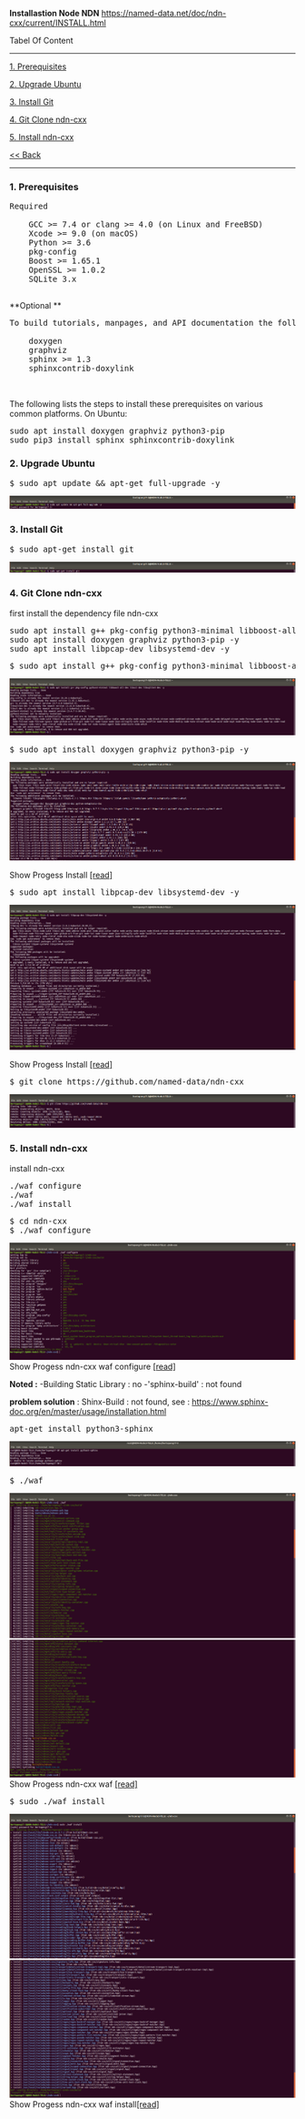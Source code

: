 **Installastion Node NDN** https://named-data.net/doc/ndn-cxx/current/INSTALL.html

Tabel Of Content
***
[1. Prerequisites](https://github.com/syaifulahdan/Mini-NDN-Work/blob/main/Assignment%202:NDNrg-Topology/install-nodeNDN-Node-2.md#1-prerequisites)

[2. Upgrade Ubuntu](https://github.com/syaifulahdan/Mini-NDN-Work/blob/main/Assignment%202:NDNrg-Topology/install-nodeNDN-Node-2.md#2-upgrade-ubuntu)

[3. Install Git](https://github.com/syaifulahdan/Mini-NDN-Work/blob/main/Assignment%202:NDNrg-Topology/install-nodeNDN-Node-2.md#3-install-git)

[4. Git Clone ndn-cxx](https://github.com/syaifulahdan/Mini-NDN-Work/blob/main/Assignment%202:NDNrg-Topology/install-nodeNDN-Node-2.md#4-git-clone-ndn-cxx)

[5. Install ndn-cxx](https://github.com/syaifulahdan/Mini-NDN-Work/blob/main/Assignment%202:NDNrg-Topology/install-nodeNDN-Node-2.md#5-install-ndn-cxx)

[<< Back](https://github.com/syaifulahdan/Mini-NDN-Work)

***

### 1. Prerequisites 

<pre>
Required

    GCC >= 7.4 or clang >= 4.0 (on Linux and FreeBSD)
    Xcode >= 9.0 (on macOS)
    Python >= 3.6
    pkg-config
    Boost >= 1.65.1
    OpenSSL >= 1.0.2
    SQLite 3.x

</pre>

**Optional
**
<pre>
To build tutorials, manpages, and API documentation the following additional dependencies need to be installed:

    doxygen
    graphviz
    sphinx >= 1.3
    sphinxcontrib-doxylink
    

</pre>

The following lists the steps to install these prerequisites on various common platforms.
On Ubuntu: 
<pre>
sudo apt install doxygen graphviz python3-pip
sudo pip3 install sphinx sphinxcontrib-doxylink
</pre>

### 2. Upgrade Ubuntu
<pre>
$ sudo apt update && apt-get full-upgrade -y
</pre>
![alt tag](https://github.com/syaifulahdan/Mini-NDN-Work/blob/main/Assignment%202:NDNrg-Topology/NDNrg-Image-Node3/NDN-Installation/1-upgrade-ubuntu.png)

### 3. Install Git
<pre>
$ sudo apt-get install git
</pre>
![alt tag](https://github.com/syaifulahdan/Mini-NDN-Work/blob/main/Assignment%202:NDNrg-Topology/NDNrg-Image-Node3/NDN-Installation/2-install-git.png)

### 4. Git Clone ndn-cxx

first install the dependency file ndn-cxx
<pre>
sudo apt install g++ pkg-config python3-minimal libboost-all-dev libssl-dev libsqlite3-dev -y
sudo apt install doxygen graphviz python3-pip -y
sudo apt install libpcap-dev libsystemd-dev -y
</pre>

<pre>
$ sudo apt install g++ pkg-config python3-minimal libboost-all-dev libssl-dev libsqlite3-dev -y
</pre>

 ![alt tag](https://github.com/syaifulahdan/Mini-NDN-Work/blob/main/Assignment%202:NDNrg-Topology/NDNrg-Image-Node3/NDN-Installation/3-dependency-3-install.png)


<pre>
$ sudo apt install doxygen graphviz python3-pip -y
</pre>
![alt tag](https://github.com/syaifulahdan/Mini-NDN-Work/blob/main/Assignment%202:NDNrg-Topology/NDNrg-Image-Node3/NDN-Installation/4-dependency-4-install.png)

Show Progess Install [[read]](https://github.com/syaifulahdan/Mini-NDN-Work/blob/main/Assignment%202:NDNrg-Topology/NDNrg-Image-Node3/NDN-Installation/dependency-4-progress.txt) 

<pre>
$ sudo apt install libpcap-dev libsystemd-dev -y
</pre>
![alt tag](https://github.com/syaifulahdan/Mini-NDN-Work/blob/main/Assignment%202:NDNrg-Topology/NDNrg-Image-Node3/NDN-Installation/5-dependency-5-install.png)

Show Progess Install [[read]](https://github.com/syaifulahdan/Mini-NDN-Work/blob/main/Assignment%202:NDNrg-Topology/NDNrg-Image-Node3/NDN-Installation/5-dependency-5-install.txt) 

<pre>
$ git clone https://github.com/named-data/ndn-cxx
</pre>

 ![alt tag](https://github.com/syaifulahdan/Mini-NDN-Work/blob/main/Assignment%202:NDNrg-Topology/NDNrg-Image-Node3/NDN-Installation/6-gitclone-ndncxx.png)


### 5. Install ndn-cxx
 
install ndn-cxx
<pre>
./waf configure
./waf 
./waf install
</pre>
 
<pre>
$ cd ndn-cxx
$ ./waf configure
</pre>

![alt tag](https://github.com/syaifulahdan/Mini-NDN-Work/blob/main/Assignment%202:NDNrg-Topology/NDNrg-Image-Node3/NDN-Installation/7-ndncxx-waf-configure.png)
Show Progess ndn-cxx waf configure [[read]](https://github.com/syaifulahdan/Mini-NDN-Work/blob/main/Assignment%202:NDNrg-Topology/NDNrg-Image-Node3/NDN-Installation/ndncxx-waf-configure-progress.txt) 

**Noted :** 
-Building Static Library    : no
-'sphinx-build'             : not found

**problem solution** : Shinx-Build : not found, see : https://www.sphinx-doc.org/en/master/usage/installation.html
<pre>
apt-get install python3-sphinx
</pre>
![alt img](https://github.com/syaifulahdan/Mini-NDN-Work/blob/main/Assignment%202:NDNrg-Topology/NDNrg-Image-Node3/NDN-Installation/python3-sphinx.png)

 
<pre>
$ ./waf 
</pre> 
![alt tag](https://github.com/syaifulahdan/Mini-NDN-Work/blob/main/Assignment%202:NDNrg-Topology/NDNrg-Image-Node3/NDN-Installation/8-ndncxx-waf.png)
![alt tag](https://github.com/syaifulahdan/Mini-NDN-Work/blob/main/Assignment%202:NDNrg-Topology/NDNrg-Image-Node3/NDN-Installation/8-ndncxx-waf-finish.png)
Show Progess ndn-cxx waf [[read]](https://github.com/syaifulahdan/Mini-NDN-Work/blob/main/Assignment%202:NDNrg-Topology/NDNrg-Image-Node3/NDN-Installation/ndncxx-waf-progress.txt) 
 

<pre>
$ sudo ./waf install
</pre>
![alt tag](https://github.com/syaifulahdan/Mini-NDN-Work/blob/main/Assignment%202:NDNrg-Topology/NDNrg-Image-Node3/NDN-Installation/9-ndncxx-waf-install-1.png)
![alt tag](https://github.com/syaifulahdan/Mini-NDN-Work/blob/main/Assignment%202:NDNrg-Topology/NDNrg-Image-Node3/NDN-Installation/9-ndncxx-waf-install-finish.png)
Show Progess ndn-cxx waf install[[read]](https://github.com/syaifulahdan/Mini-NDN-Work/blob/main/Assignment%202:NDNrg-Topology/NDNrg-Image-Node3/NDN-Installation/ndncxx-waf-install-progress.txt)  
 
